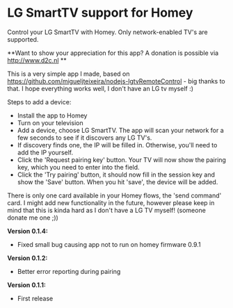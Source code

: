 # LG SmartTV support for Homey
Control your LG SmartTV with Homey. Only network-enabled TV's are supported.

**Want to show your appreciation for this app? A donation is possible via http://www.d2c.nl **

This is a very simple app I made, based on https://github.com/migueljteixeira/nodejs-lgtvRemoteControl - big thanks to that. I hope everything works well, I don't have an LG tv myself :)

Steps to add a device:
- Install the app to Homey
- Turn on your television
- Add a device, choose LG SmartTV. The app will scan your network for a few seconds to see if it discovers any LG TV's.
- If discovery finds one, the IP will be filled in. Otherwise, you'll need to add the IP yourself.
- Click the 'Request pairing key' button. Your TV will now show the pairing key, which you need to enter into the field.
- Click the 'Try pairing' button, it should now fill in the session key and show the 'Save' button. When you hit 'save', the device will be added.

There is only one card available in your Homey flows, the 'send command' card. I might add new functionality in the future, however please keep in mind that this is kinda hard as I don't have a LG TV myself! (someone donate me one ;)) 

**Version 0.1.4:**
- Fixed small bug causing app not to run on homey firmware 0.9.1

**Version 0.1.2:**
- Better error reporting during pairing

**Version 0.1.1:**
- First release